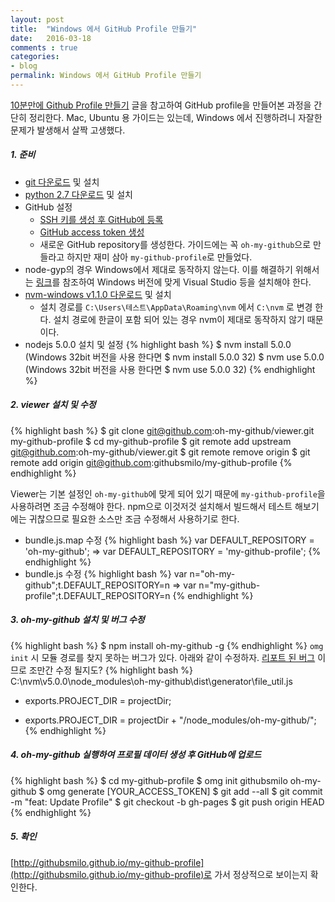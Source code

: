```yaml
---
layout: post
title:  "Windows 에서 GitHub Profile 만들기"
date:   2016-03-18
comments : true
categories:
- blog
permalink: Windows 에서 GitHub Profile 만들기
---
```


[10분만에 Github Profile 만들기](http://1ambda.github.io/create-github-profile-in-10-minutes) 글을 참고하여 GitHub profile을 만들어본 과정을 간단히 정리한다. Mac, Ubuntu 용 가이드는 있는데, Windows 에서 진행하려니 자잘한 문제가 발생해서 살짝 고생했다.

##### 1. 준비
  * [git 다운로드](https://git-scm.com/download/win) 및 설치
  * [python 2.7 다운로드](https://www.python.org/downloads) 및 설치
  * GitHub 설정
    * [SSH 키를 생성 후 GitHub에 등록](https://help.github.com/articles/generating-an-ssh-key)
    * [GitHub access token 생성](https://github.com/settings/tokens/new)
    * 새로운 GitHub repository를 생성한다. 가이드에는 꼭 `oh-my-github`으로 만들라고 하지만 재미 삼아 `my-github-profile`로 만들었다.
  * node-gyp의 경우 Windows에서 제대로 동작하지 않는다. 이를 해결하기 위해서는 [링크](https://github.com/nodejs/node-gyp#installation)를 참조하여 Windows 버전에 맞게 Visual Studio 등을 설치해야 한다.
  * [nvm-windows v1.1.0 다운로드](https://github.com/coreybutler/nvm-windows/releases) 및 설치
    * 설치 경로를 `C:\Users\테스트\AppData\Roaming\nvm` 에서 `C:\nvm` 로 변경 한다. 설치 경로에 한글이 포함 되어 있는 경우 nvm이 제대로 동작하지 않기 때문이다.
  * nodejs 5.0.0 설치 및 설정
{% highlight bash %}
$ nvm install 5.0.0 (Windows 32bit 버전을 사용 한다면 $ nvm install 5.0.0 32)
$ nvm use 5.0.0 (Windows 32bit 버전을 사용 한다면 $ nvm use 5.0.0 32)
{% endhighlight %}

##### 2. viewer 설치 및 수정
{% highlight bash %}
$ git clone git@github.com:oh-my-github/viewer.git my-github-profile
$ cd my-github-profile
$ git remote add upstream git@github.com:oh-my-github/viewer.git
$ git remote remove origin
$ git remote add origin git@github.com:githubsmilo/my-github-profile
{% endhighlight %}

Viewer는 기본 설정인 `oh-my-github`에 맞게 되어 있기 때문에 `my-github-profile`을 사용하려면 조금 수정해야 한다. npm으로 이것저것 설치해서 빌드해서 테스트 해보기에는 귀찮으므로 필요한 소스만 조금 수정해서 사용하기로 한다.

* bundle.js.map 수정
{% highlight bash %}
var DEFAULT_REPOSITORY = 'oh-my-github';
=>
var DEFAULT_REPOSITORY = 'my-github-profile';
{% endhighlight %}
* bundle.js 수정
{% highlight bash %}
var n="oh-my-github";t.DEFAULT_REPOSITORY=n
=>
var n="my-github-profile";t.DEFAULT_REPOSITORY=n
{% endhighlight %}

##### 3. oh-my-github 설치 및 버그 수정
{% highlight bash %}
$ npm install oh-my-github -g
{% endhighlight %}
`omg init` 시 모듈 경로를 찾지 못하는 버그가 있다. 아래와 같이 수정하자. [리포트 된 버그](https://github.com/oh-my-github/oh-my-github/issues/19) 이므로 조만간 수정 될지도?
{% highlight bash %}
C:\nvm\v5.0.0\node_modules\oh-my-github\dist\generator\file_util.js

- exports.PROJECT_DIR = projectDir;
+ exports.PROJECT_DIR = projectDir + "/node_modules/oh-my-github/";
{% endhighlight %}

##### 4. oh-my-github 실행하여 프로필 데이터 생성 후 GitHub에 업로드
{% highlight bash %}
$ cd my-github-profile
$ omg init githubsmilo oh-my-github
$ omg generate [YOUR_ACCESS_TOKEN]
$ git add --all
$ git commit -m "feat: Update Profile"
$ git checkout -b gh-pages
$ git push origin HEAD
{% endhighlight %}

##### 5. 확인
[http://githubsmilo.github.io/my-github-profile](http://githubsmilo.github.io/my-github-profile)로 가서 정상적으로 보이는지 확인한다.

